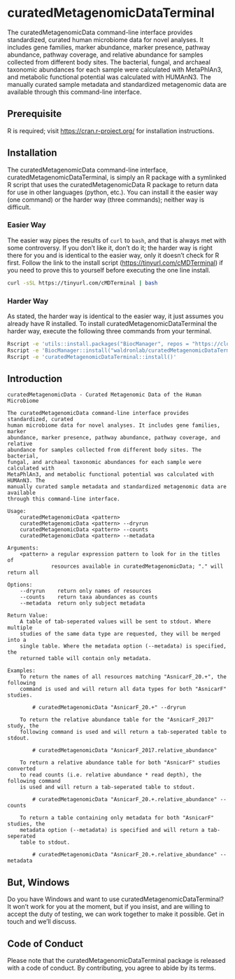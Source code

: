 
<!-- README.md is generated from README.Rmd. Please edit that file -->

# curatedMetagenomicDataTerminal

<!-- badges: start -->
<!-- badges: end -->

The curatedMetagenomicData command-line interface provides standardized,
curated human microbiome data for novel analyses. It includes gene
families, marker abundance, marker presence, pathway abundance, pathway
coverage, and relative abundance for samples collected from different
body sites. The bacterial, fungal, and archaeal taxonomic abundances for
each sample were calculated with MetaPhlAn3, and metabolic functional
potential was calculated with HUMAnN3. The manually curated sample
metadata and standardized metagenomic data are available through this
command-line interface.

## Prerequisite

R is required; visit <https://cran.r-project.org/> for installation
instructions.

## Installation

The curatedMetagenomicData command-line interface,
curatedMetagenomicDataTerminal, is simply an R package with a symlinked
R script that uses the curatedMetagenomicData R package to return data
for use in other languages (python, etc.). You can install it the easier
way (one command) or the harder way (three commands); neither way is
difficult.

### Easier Way

The easier way pipes the results of `curl` to `bash`, and that is always
met with some controversy. If you don’t like it, don’t do it; the harder
way is right there for you and is identical to the easier way, only it
doesn’t check for R first. Follow the link to the install script
(<https://tinyurl.com/cMDTerminal>) if you need to prove this to
yourself before executing the one line install.

``` sh
curl -sSL https://tinyurl.com/cMDTerminal | bash
```

### Harder Way

As stated, the harder way is identical to the easier way, it just
assumes you already have R installed. To install
curatedMetagenomicDataTerminal the harder way, execute the following
three commands from your terminal.

``` sh
Rscript -e 'utils::install.packages("BiocManager", repos = "https://cloud.r-project.org/")'
Rscript -e 'BiocManager::install("waldronlab/curatedMetagenomicDataTerminal")'
Rscript -e 'curatedMetagenomicDataTerminal::install()'
```

## Introduction


    curatedMetagenomicData - Curated Metagenomic Data of the Human Microbiome

    The curatedMetagenomicData command-line interface provides standardized, curated
    human microbiome data for novel analyses. It includes gene families, marker
    abundance, marker presence, pathway abundance, pathway coverage, and relative
    abundance for samples collected from different body sites. The bacterial,
    fungal, and archaeal taxonomic abundances for each sample were calculated with
    MetaPhlAn3, and metabolic functional potential was calculated with HUMAnN3. The
    manually curated sample metadata and standardized metagenomic data are available
    through this command-line interface.

    Usage:
        curatedMetagenomicData <pattern>
        curatedMetagenomicData <pattern> --dryrun
        curatedMetagenomicData <pattern> --counts
        curatedMetagenomicData <pattern> --metadata

    Arguments:
        <pattern> a regular expression pattern to look for in the titles of
                  resources available in curatedMetagenomicData; "." will return all

    Options:
        --dryrun    return only names of resources
        --counts    return taxa abundances as counts
        --metadata  return only subject metadata

    Return Value:
        A table of tab-seperated values will be sent to stdout. Where multiple
        studies of the same data type are requested, they will be merged into a
        single table. Where the metadata option (--metadata) is specified, the
        returned table will contain only metadata.

    Examples:
        To return the names of all resources matching "AsnicarF_20.+", the following
        command is used and will return all data types for both "AsnicarF" studies.

            # curatedMetagenomicData "AsnicarF_20.+" --dryrun

        To return the relative abundance table for the "AsnicarF_2017" study, the
        following command is used and will return a tab-seperated table to stdout.

            # curatedMetagenomicData "AsnicarF_2017.relative_abundance"

        To return a relative abundance table for both "AsnicarF" studies converted
        to read counts (i.e. relative abundance * read depth), the following command
        is used and will return a tab-seperated table to stdout.

            # curatedMetagenomicData "AsnicarF_20.+.relative_abundance" --counts

        To return a table containing only metadata for both "AsnicarF" studies, the
        metadata option (--metadata) is specified and will return a tab-seperated
        table to stdout.

            # curatedMetagenomicData "AsnicarF_20.+.relative_abundance" --metadata

## But, Windows

Do you have Windows and want to use curatedMetagenomicDataTerminal? It
won’t work for you at the moment, but if you insist, and are willing to
accept the duty of testing, we can work together to make it possible.
Get in touch and we’ll discuss.

## Code of Conduct

Please note that the curatedMetagenomicDataTerminal package is released
with a code of conduct. By contributing, you agree to abide by its
terms.
